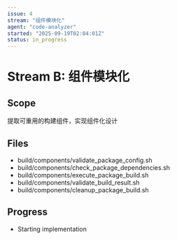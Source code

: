```yaml
---
issue: 4
stream: "组件模块化"
agent: "code-analyzer"
started: "2025-09-19T02:04:01Z"
status: in_progress
---
```


# Stream B: 组件模块化

## Scope
提取可重用的构建组件，实现组件化设计

## Files
- build/components/validate_package_config.sh
- build/components/check_package_dependencies.sh
- build/components/execute_package_build.sh
- build/components/validate_build_result.sh
- build/components/cleanup_package_build.sh

## Progress
- Starting implementation